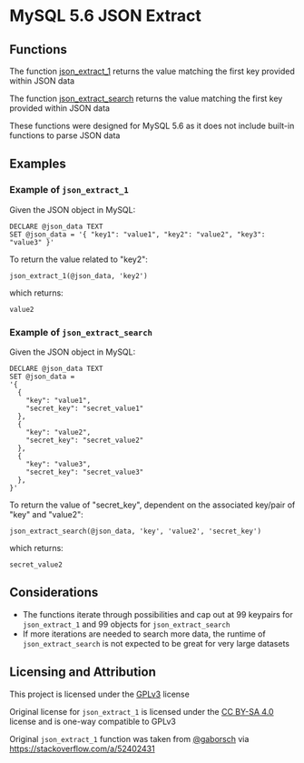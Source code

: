 # MySQL 5.6 JSON Extract

## Functions
The function [json_extract_1](json_extract_1.sql) returns the value matching the first key provided within JSON data

The function [json_extract_search](json_extract_search.sql) returns the value matching the first key provided within JSON data

These functions were designed for MySQL 5.6 as it does not include built-in functions to parse JSON data

## Examples

### Example of `json_extract_1`
Given the JSON object in MySQL:
```
DECLARE @json_data TEXT
SET @json_data = '{ "key1": "value1", "key2": "value2", "key3": "value3" }'
```
To return the value related to "key2":
```
json_extract_1(@json_data, 'key2')
```
which returns:
```
value2
```
### Example of `json_extract_search`
Given the JSON object in MySQL:
```
DECLARE @json_data TEXT
SET @json_data =
'{
  {
    "key": "value1",
    "secret_key": "secret_value1"
  },
  {
    "key": "value2",
    "secret_key": "secret_value2"
  },
  {
    "key": "value3",
    "secret_key": "secret_value3"
  },
}'
```
To return the value of "secret_key", dependent on the associated key/pair of "key" and "value2":
```
json_extract_search(@json_data, 'key', 'value2', 'secret_key')
```
which returns:
```
secret_value2
```

## Considerations

* The functions iterate through possibilities and cap out at 99 keypairs for `json_extract_1` and 99 objects for `json_extract_search`
* If more iterations are needed to search more data, the runtime of `json_extract_search` is not expected to be great for very large datasets

## Licensing and Attribution

This project is licensed under the [GPLv3](LICENSE) license

Original license for `json_extract_1` is licensed under the [CC BY-SA 4.0](https://creativecommons.org/licenses/by-sa/4.0/) license and is one-way compatible to GPLv3

Original `json_extract_1` function was taken from [@gaborsch](https://github.com/gaborsch) via https://stackoverflow.com/a/52402431

